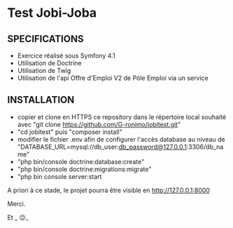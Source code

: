 # Test Jobi-Joba

## SPECIFICATIONS
- Exercice réalisé sous Symfony 4.1
- Utilisation de Doctrine
- Utilisation de Twig
- Utilisation de l'api Offre d'Emploi V2 de Pôle Emploi via un service

## INSTALLATION
- copier et clone en HTTPS ce repository dans le répertoire local souhaité avec "git clone https://github.com/G-ronimo/jobitest.git"
- "cd jobitest" puis "composer install"
- modifier le fichier .env afin de configurer l'accès database au niveau de "DATABASE_URL=mysql://db_user:db_password@127.0.0.1:3306/db_name"
- "php bin/console doctrine:database:create"
- "php bin/console doctrine:migrations:migrate"
- "php bin console server:start
 
 A priori à ce stade, le projet pourra être visible en http://127.0.0.1:8000
 

Merci.

Et _ :wink:_


